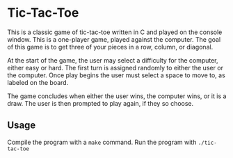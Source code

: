 # Tic-Tac-Toe
This is a classic game of tic-tac-toe written in C and played on the console window. 
This is a one-player game, played against the computer.
The goal of this game is to get three of your pieces in a row, column, or diagonal.

At the start of the game, the user may select a difficulty for the computer, either easy or hard.
The first turn is assigned randomly to either the user or the computer.
Once play begins the user must select a space to move to, as labeled on the board.

The game concludes when either the user wins, the computer wins, or it is a draw.
The user is then prompted to play again, if they so choose.


## Usage
Compile the program with a `make` command.
Run the program with `./tic-tac-toe`

